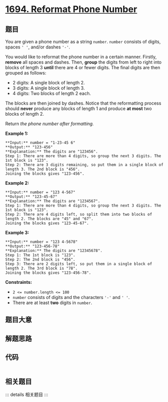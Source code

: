 # [1694. Reformat Phone Number](https://leetcode.com/problems/reformat-phone-number)

## 题目

You are given a phone number as a string `number`. `number` consists of
digits, spaces `' '`, and/or dashes `'-'`.

You would like to reformat the phone number in a certain manner. Firstly,
**remove** all spaces and dashes. Then, **group** the digits from left to
right into blocks of length 3 **until** there are 4 or fewer digits. The final
digits are then grouped as follows:

  * 2 digits: A single block of length 2.
  * 3 digits: A single block of length 3.
  * 4 digits: Two blocks of length 2 each.

The blocks are then joined by dashes. Notice that the reformatting process
should **never** produce any blocks of length 1 and produce **at most** two
blocks of length 2.

Return _the phone number after formatting._



**Example 1:**

    
    
    **Input:** number = "1-23-45 6"
    **Output:** "123-456"
    **Explanation:** The digits are "123456".
    Step 1: There are more than 4 digits, so group the next 3 digits. The 1st block is "123".
    Step 2: There are 3 digits remaining, so put them in a single block of length 3. The 2nd block is "456".
    Joining the blocks gives "123-456".
    

**Example 2:**

    
    
    **Input:** number = "123 4-567"
    **Output:** "123-45-67"
    **Explanation:** The digits are "1234567".
    Step 1: There are more than 4 digits, so group the next 3 digits. The 1st block is "123".
    Step 2: There are 4 digits left, so split them into two blocks of length 2. The blocks are "45" and "67".
    Joining the blocks gives "123-45-67".
    

**Example 3:**

    
    
    **Input:** number = "123 4-5678"
    **Output:** "123-456-78"
    **Explanation:** The digits are "12345678".
    Step 1: The 1st block is "123".
    Step 2: The 2nd block is "456".
    Step 3: There are 2 digits left, so put them in a single block of length 2. The 3rd block is "78".
    Joining the blocks gives "123-456-78".
    



**Constraints:**

  * `2 <= number.length <= 100`
  * `number` consists of digits and the characters `'-'` and `' '`.
  * There are at least **two** digits in `number`.


## 题目大意

## 解题思路

## 代码

```javascript

```

## 相关题目

::: details 相关题目
:::
